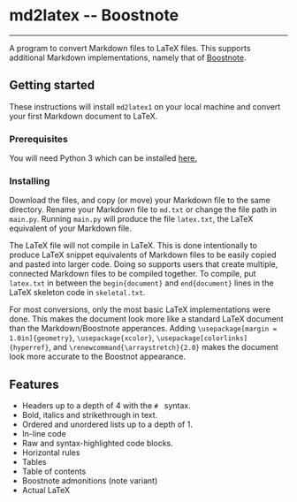# md2latex -- Boostnote

---

A program to convert Markdown files to LaTeX files. This supports additional Markdown implementations, namely that of [Boostnote](https://github.com/BoostIO/Boostnote). 


## Getting started

These instructions will install `md2latex1` on your local machine and convert your first Markdown document to LaTeX.

### Prerequisites

You will need Python 3 which can be installed [here.](https://www.python.org/)

### Installing

Download the files, and copy (or move) your Markdown file to the same directory. Rename your Markdown file to `md.txt` or change the file path in `main.py`. Running `main.py` will produce the file `latex.txt`, the LaTeX equivalent of your Markdown file.

The LaTeX file will not compile in LaTeX. This is done intentionally to produce LaTeX snippet equivalents of Markdown files to be easily copied and pasted into larger code. Doing so supports users that create multiple, connected Markdown files to be compiled together. To compile, put `latex.txt` in between the `begin{document}` and `end{document}` lines in the LaTeX skeleton code in `skeletal.txt`.

For most conversions, only the most basic LaTeX implementations were done. This makes the document look more like a standard LaTeX document than the Markdown/Boostnote apperances. Adding `\usepackage[margin = 1.0in]{geometry}`, `\usepackage{xcolor}`, 
`\usepackage[colorlinks]{hyperref}`, and `\renewcommand{\arraystretch}{2.0}` makes the document look more accurate to the Boostnot appearance.

## Features

- Headers up to a depth of 4 with the `# ` syntax.
- Bold, italics and strikethrough in text.
- Ordered and unordered lists up to a depth of 1.
- In-line code
- Raw and syntax-highlighted code blocks.
- Horizontal rules
- Tables
- Table of contents
- Boostnote admonitions (note variant)
- Actual LaTeX
